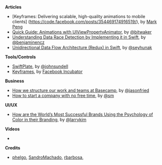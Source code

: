 
**Articles**

* [Keyframes: Delivering scalable, high-quality animations to mobile clients] (https://code.facebook.com/posts/354469174916519/), by [Mark Peng](https://www.facebook.com/Lozzle)
* [Quick Guide: Animations with UIViewPropertyAnimator](http://www.thinkandbuild.it/quick-guide-animations-with-uiviewpropertyanimator/), by [@bitwaker](https://twitter.com/bitwaker)
* [Understanding Data Race Detection by Implementing it in Swift](http://blog.benjamin-encz.de/post/understanding-data-race-detection-by-implementing-in-swift/), by [@benjaminencz](https://twitter.com/benjaminencz)
* [Unidirectional Data Flow Architecture (Redux) in Swift](https://medium.com/swift-programming/unidirectional-data-flow-architecture-redux-in-swift-6fa2ed5c3c76), by [@seyhunak](https://twitter.com/seyhunak)


**Tools/Controls**

* [SwiftPlate](https://github.com/JohnSundell/SwiftPlate), by [@johnsundell](https://twitter.com/johnsundell)
* [Keyframes](https://github.com/facebookincubator/Keyframes), by [Facebook Incubator](https://github.com/facebookincubator)

**Business**

* [How we structure our work and teams at Basecamp](https://m.signalvnoise.com/how-we-set-up-our-work-cbce3d3d9cae#.upmtxsu0o), by [@jasonfried](https://twitter.com/jasonfried)
* [How to start a company with no free time](https://medium.com/startup-grind/how-to-start-a-company-with-no-free-time-b70fbe7b918a#.v94d875ji), by [@sm](https://twitter.com/sm)

**UI/UX**

* [How are the World’s Most Successful Brands Using the Psychology of Color in their Branding](https://medium.com/the-mission/how-are-the-worlds-most-successful-brands-using-the-psychology-of-color-in-their-branding-ed9446c0bdf0#.3i9t2q3xs), by [@larrykim](https://twitter.com/larrykim)

**Videos**

*

**Credits**

* [phelgo](https://github.com/phelgo), [SandroMachado](https://github.com/sandromachado), [rbarbosa](https://github.com/rbarbosa), 
